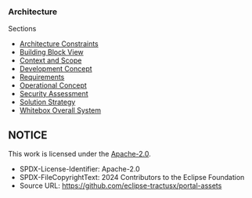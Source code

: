 ### Architecture

Sections

- [Architecture Constraints](./Architecture+Constraints.md)
- [Building Block View](./Building+block+view.md)
- [Context and Scope](./Context+and+scope.md)
- [Development Concept](./Development+Concept.md)
- [Requirements](./Requirements.md)
- [Operational Concept](./operational-concept.md)
- [Security Assessment](./Security-Assessment.md)
- [Solution Strategy](./Solution+strategy.md)
- [Whitebox Overall System](./Whitebox+Overall+System.md)

## NOTICE

This work is licensed under the [Apache-2.0](https://www.apache.org/licenses/LICENSE-2.0).

- SPDX-License-Identifier: Apache-2.0
- SPDX-FileCopyrightText: 2024 Contributors to the Eclipse Foundation
- Source URL: https://github.com/eclipse-tractusx/portal-assets
